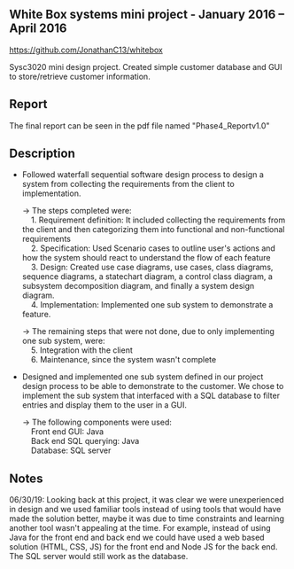 ## **White Box systems mini project - January 2016 – April 2016**
https://github.com/JonathanC13/whitebox

Sysc3020 mini design project. Created simple customer database and GUI to store/retrieve customer information.

## Report
The final report can be seen in the pdf file named "Phase4_Reportv1.0"

## Description
- Followed waterfall sequential software design process to design a system from collecting the requirements from the client to implementation. <br/>
    
    -> The steps completed were: <br/>
          &nbsp;&nbsp;&nbsp;&nbsp;1. Requirement definition: It included collecting the requirements from the client and then categorizing them into functional and non-functional requirements <br/>
          &nbsp;&nbsp;&nbsp;&nbsp;2. Specification: Used Scenario cases to outline user's actions and how the system should react to understand the flow of each feature <br/>
          &nbsp;&nbsp;&nbsp;&nbsp;3. Design: Created use case diagrams, use cases, class diagrams, sequence diagrams, a statechart diagram, a control class diagram, a subsystem decomposition diagram, and finally a system design diagram. <br/>
          &nbsp;&nbsp;&nbsp;&nbsp;4. Implementation: Implemented one sub system to demonstrate a feature. <br/>

    -> The remaining steps that were not done, due to only implementing one sub system, were: <br/>
          &nbsp;&nbsp;&nbsp;&nbsp;5. Integration with the client <br/>
          &nbsp;&nbsp;&nbsp;&nbsp;6. Maintenance, since the system wasn't complete <br/>
    
- Designed and implemented one sub system defined in our project design process to be able to demonstrate to the customer. We chose to implement the sub system that interfaced with a SQL database to filter entries and display them to the user in a GUI. <br/>
  
  -> The following components were used: <br/>
        &nbsp;&nbsp;&nbsp;&nbsp;Front end GUI: Java <br/>
        &nbsp;&nbsp;&nbsp;&nbsp;Back end SQL querying: Java <br/>
        &nbsp;&nbsp;&nbsp;&nbsp;Database: SQL server <br/>
    
## Notes
06/30/19: Looking back at this project, it was clear we were unexperienced in design and we used familiar tools instead of using tools that would have made the solution better, maybe it was due to time constraints and learning another tool wasn't appealing at the time. For example, instead of using Java for the front end and back end we could have used a web based solution (HTML, CSS, JS) for the front end and Node JS for the back end. The SQL server would still work as the database.
